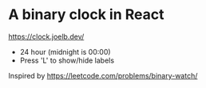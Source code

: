 # A binary clock in React

https://clock.joelb.dev/

- 24 hour (midnight is 00:00)
- Press 'L' to show/hide labels

Inspired by https://leetcode.com/problems/binary-watch/

